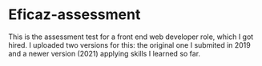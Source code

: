# Eficaz-assessment
This is the assessment test for a front end web developer role, which I  got hired. I uploaded two versions for this: the original one I submited in 2019 and a newer version (2021) applying skills I learned so far.
